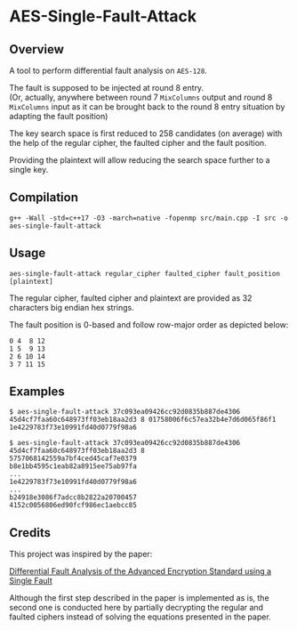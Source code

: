 # AES-Single-Fault-Attack

## Overview

A tool to perform differential fault analysis on `AES-128`.

The fault is supposed to be injected at round 8 entry.  
(Or, actually, anywhere between round 7 `MixColumns` output and round 8 `MixColumns` input as it can be brought back to the round 8 entry situation by adapting the fault position)

The key search space is first reduced to 258 candidates (on average) with the help of the regular cipher, the faulted cipher and the fault position.

Providing the plaintext will allow reducing the search space further to a single key.  

## Compilation

```console
g++ -Wall -std=c++17 -O3 -march=native -fopenmp src/main.cpp -I src -o aes-single-fault-attack
```

## Usage

```console
aes-single-fault-attack regular_cipher faulted_cipher fault_position [plaintext]
```

The regular cipher, faulted cipher and plaintext are provided as 32 characters big endian hex strings.  

The fault position is 0-based and follow row-major order as depicted below:  

```text
0 4  8 12
1 5  9 13
2 6 10 14
3 7 11 15
```

## Examples

```console
$ aes-single-fault-attack 37c093ea09426cc92d0835b887de4306 45d4cf7faa60c648973ff03eb18aa2d3 8 01758006f6c57ea32b4e7d6d065f86f1
1e4229783f73e10991fd40d0779f98a6
```

```console
$ aes-single-fault-attack 37c093ea09426cc92d0835b887de4306 45d4cf7faa60c648973ff03eb18aa2d3 8
5757068142559a7bf4ced45caf7e0379
b8e1bb4595c1eab82a8915ee75ab97fa
...
1e4229783f73e10991fd40d0779f98a6
...
b24918e3086f7adcc8b2822a20700457
4152c0056806ed90fcf986ec1aebcc85
```
## Credits

This project was inspired by the paper:

[Differential Fault Analysis of the Advanced Encryption
Standard using a Single Fault](https://eprint.iacr.org/2009/575.pdf)

Although the first step described in the paper is implemented as is, the second one is conducted here by partially decrypting the regular and faulted ciphers instead of solving the equations presented in the paper.
